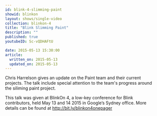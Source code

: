 ```yaml
---
id: blink-4-slimming-paint
showid: blinkon
layout: shows/single-video
collection: blinkon-4
title: "Blink Slimming Paint"
description: ""
published: true
youtubeID: Sc-vQDHAFtU

date: 2015-05-13 15:30:00
article:
  written_on: 2015-05-13
  updated_on: 2015-05-13
---
```

Chris Harrelson gives an update on the Paint team and their current projects. The talk include special attention to the team's progress around the siliming paint project.

This talk was given at BlinkOn 4, a low-key conference for Blink contributors, held May 13 and 14 2015 in Google’s Sydney office. More details can be found at http://bit.ly/blinkon4onepager